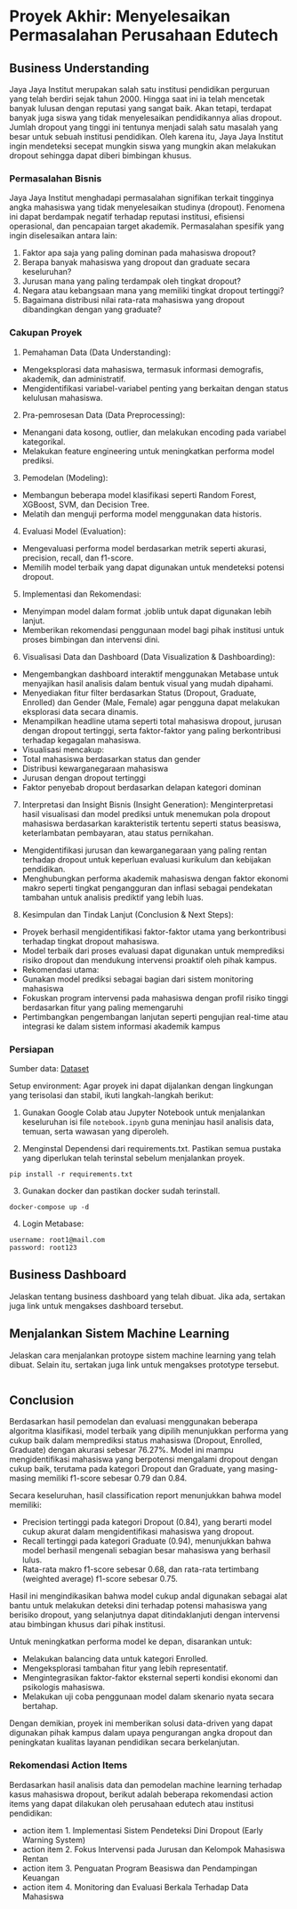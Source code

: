 # Proyek Akhir: Menyelesaikan Permasalahan Perusahaan Edutech

## Business Understanding
Jaya Jaya Institut merupakan salah satu institusi pendidikan perguruan yang telah berdiri sejak tahun 2000. Hingga saat ini ia telah mencetak banyak lulusan dengan reputasi yang sangat baik. Akan tetapi, terdapat banyak juga siswa yang tidak menyelesaikan pendidikannya alias dropout. Jumlah dropout yang tinggi ini tentunya menjadi salah satu masalah yang besar untuk sebuah institusi pendidikan. Oleh karena itu, Jaya Jaya Institut ingin mendeteksi secepat mungkin siswa yang mungkin akan melakukan dropout sehingga dapat diberi bimbingan khusus.

### Permasalahan Bisnis
Jaya Jaya Institut menghadapi permasalahan signifikan terkait tingginya angka mahasiswa yang tidak menyelesaikan studinya (dropout). Fenomena ini dapat berdampak negatif terhadap reputasi institusi, efisiensi operasional, dan pencapaian target akademik. Permasalahan spesifik yang ingin diselesaikan antara lain:
1. Faktor apa saja yang paling dominan pada mahasiswa dropout?
2. Berapa banyak mahasiswa yang dropout dan graduate secara keseluruhan?
3. Jurusan mana yang paling terdampak oleh tingkat dropout?
4. Negara atau kebangsaan mana yang memiliki tingkat dropout tertinggi?
5. Bagaimana distribusi nilai rata-rata mahasiswa yang dropout dibandingkan dengan yang graduate?

### Cakupan Proyek
1. Pemahaman Data (Data Understanding):
  - Mengeksplorasi data mahasiswa, termasuk informasi demografis, akademik, dan administratif.
  - Mengidentifikasi variabel-variabel penting yang berkaitan dengan status kelulusan mahasiswa.
2. Pra-pemrosesan Data (Data Preprocessing):
  - Menangani data kosong, outlier, dan melakukan encoding pada variabel kategorikal.
  - Melakukan feature engineering untuk meningkatkan performa model prediksi.
3. Pemodelan (Modeling):
  - Membangun beberapa model klasifikasi seperti Random Forest, XGBoost, SVM, dan Decision Tree.
  - Melatih dan menguji performa model menggunakan data historis.
4. Evaluasi Model (Evaluation):
  - Mengevaluasi performa model berdasarkan metrik seperti akurasi, precision, recall, dan f1-score.
  - Memilih model terbaik yang dapat digunakan untuk mendeteksi potensi dropout.
5. Implementasi dan Rekomendasi:
  - Menyimpan model dalam format .joblib untuk dapat digunakan lebih lanjut.
  - Memberikan rekomendasi penggunaan model bagi pihak institusi untuk proses bimbingan dan intervensi dini.
6. Visualisasi Data dan Dashboard (Data Visualization & Dashboarding):
  - Mengembangkan dashboard interaktif menggunakan Metabase untuk menyajikan hasil analisis dalam bentuk visual yang mudah dipahami.
  - Menyediakan fitur filter berdasarkan Status (Dropout, Graduate, Enrolled) dan Gender (Male, Female) agar pengguna dapat melakukan eksplorasi data secara dinamis.
  - Menampilkan headline utama seperti total mahasiswa dropout, jurusan dengan dropout tertinggi, serta faktor-faktor yang paling berkontribusi terhadap kegagalan mahasiswa.
  - Visualisasi mencakup:
   - Total mahasiswa berdasarkan status dan gender
   - Distribusi kewarganegaraan mahasiswa
   - Jurusan dengan dropout tertinggi
   - Faktor penyebab dropout berdasarkan delapan kategori dominan
7. Interpretasi dan Insight Bisnis (Insight Generation):
Menginterpretasi hasil visualisasi dan model prediksi untuk menemukan pola dropout mahasiswa berdasarkan karakteristik tertentu seperti status beasiswa, keterlambatan pembayaran, atau status pernikahan.
  - Mengidentifikasi jurusan dan kewarganegaraan yang paling rentan terhadap dropout untuk keperluan evaluasi kurikulum dan kebijakan pendidikan.
  - Menghubungkan performa akademik mahasiswa dengan faktor ekonomi makro seperti tingkat pengangguran dan inflasi sebagai pendekatan tambahan untuk analisis prediktif yang lebih luas.
8. Kesimpulan dan Tindak Lanjut (Conclusion & Next Steps):
  - Proyek berhasil mengidentifikasi faktor-faktor utama yang berkontribusi terhadap tingkat dropout mahasiswa.
  - Model terbaik dari proses evaluasi dapat digunakan untuk memprediksi risiko dropout dan mendukung intervensi proaktif oleh pihak kampus.
  - Rekomendasi utama:
   - Gunakan model prediksi sebagai bagian dari sistem monitoring mahasiswa
   - Fokuskan program intervensi pada mahasiswa dengan profil risiko tinggi berdasarkan fitur yang paling memengaruhi
  - Pertimbangkan pengembangan lanjutan seperti pengujian real-time atau integrasi ke dalam sistem informasi akademik kampus

### Persiapan

Sumber data: [Dataset](https://github.com/dicodingacademy/dicoding_dataset/blob/main/students_performance/data.csv)

Setup environment:
Agar proyek ini dapat dijalankan dengan lingkungan yang terisolasi dan stabil, ikuti langkah-langkah berikut:

1. Gunakan Google Colab atau Jupyter Notebook untuk menjalankan keseluruhan isi file `notebook.ipynb` guna meninjau hasil analisis data, temuan, serta wawasan yang diperoleh.

2. Menginstal Dependensi dari requirements.txt. Pastikan semua pustaka yang diperlukan telah terinstal sebelum menjalankan proyek.

```
pip install -r requirements.txt
```

3. Gunakan docker dan pastikan docker sudah terinstall.

```
docker-compose up -d
```

4. Login Metabase:

```
username: root1@mail.com
password: root123
```

## Business Dashboard
Jelaskan tentang business dashboard yang telah dibuat. Jika ada, sertakan juga link untuk mengakses dashboard tersebut.

## Menjalankan Sistem Machine Learning
Jelaskan cara menjalankan protoype sistem machine learning yang telah dibuat. Selain itu, sertakan juga link untuk mengakses prototype tersebut.

```

```

## Conclusion
Berdasarkan hasil pemodelan dan evaluasi menggunakan beberapa algoritma klasifikasi, model terbaik yang dipilih menunjukkan performa yang cukup baik dalam memprediksi status mahasiswa (Dropout, Enrolled, Graduate) dengan akurasi sebesar 76.27%. Model ini mampu mengidentifikasi mahasiswa yang berpotensi mengalami dropout dengan cukup baik, terutama pada kategori Dropout dan Graduate, yang masing-masing memiliki f1-score sebesar 0.79 dan 0.84.

Secara keseluruhan, hasil classification report menunjukkan bahwa model memiliki:
- Precision tertinggi pada kategori Dropout (0.84), yang berarti model cukup akurat dalam mengidentifikasi mahasiswa yang dropout.
- Recall tertinggi pada kategori Graduate (0.94), menunjukkan bahwa model berhasil mengenali sebagian besar mahasiswa yang berhasil lulus.
- Rata-rata makro f1-score sebesar 0.68, dan rata-rata tertimbang (weighted average) f1-score sebesar 0.75.

Hasil ini mengindikasikan bahwa model cukup andal digunakan sebagai alat bantu untuk melakukan deteksi dini terhadap potensi mahasiswa yang berisiko dropout, yang selanjutnya dapat ditindaklanjuti dengan intervensi atau bimbingan khusus dari pihak institusi.

Untuk meningkatkan performa model ke depan, disarankan untuk:
- Melakukan balancing data untuk kategori Enrolled.
- Mengeksplorasi tambahan fitur yang lebih representatif.
- Mengintegrasikan faktor-faktor eksternal seperti kondisi ekonomi dan psikologis mahasiswa.
- Melakukan uji coba penggunaan model dalam skenario nyata secara bertahap.

Dengan demikian, proyek ini memberikan solusi data-driven yang dapat digunakan pihak kampus dalam upaya pengurangan angka dropout dan peningkatan kualitas layanan pendidikan secara berkelanjutan.

### Rekomendasi Action Items
Berdasarkan hasil analisis data dan pemodelan machine learning terhadap kasus mahasiswa dropout, berikut adalah beberapa rekomendasi action items yang dapat dilakukan oleh perusahaan edutech atau institusi pendidikan:
- action item 1. Implementasi Sistem Pendeteksi Dini Dropout (Early Warning System)
- action item 2. Fokus Intervensi pada Jurusan dan Kelompok Mahasiswa Rentan
- action item 3. Penguatan Program Beasiswa dan Pendampingan Keuangan
- action item 4. Monitoring dan Evaluasi Berkala Terhadap Data Mahasiswa
